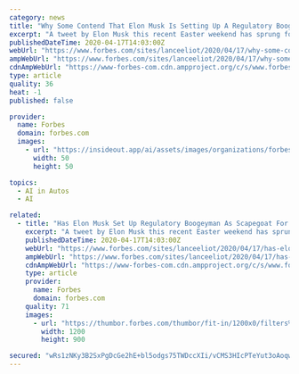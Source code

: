 ```yaml
---
category: news
title: "Why Some Contend That Elon Musk Is Setting Up A Regulatory Boogieman As Scapegoat For Continued Delay In Tesla’s Self-Driving Car Promise"
excerpt: "A tweet by Elon Musk this recent Easter weekend has sprung forth an erstwhile Easter egg hunt by the media and industry about the self-driving car status of Tesla. Let’s first consider the self-driving car ambitions of Tesla and then get to Musk’s latest tweet."
publishedDateTime: 2020-04-17T14:03:00Z
webUrl: "https://www.forbes.com/sites/lanceeliot/2020/04/17/why-some-contend-that-elon-musk-is-setting-up-a-regulatory-boogieman-as-scapegoat-for-continued-delay-in-teslas-self-driving-car-promise/"
ampWebUrl: "https://www.forbes.com/sites/lanceeliot/2020/04/17/why-some-contend-that-elon-musk-is-setting-up-a-regulatory-boogieman-as-scapegoat-for-continued-delay-in-teslas-self-driving-car-promise/amp/"
cdnAmpWebUrl: "https://www-forbes-com.cdn.ampproject.org/c/s/www.forbes.com/sites/lanceeliot/2020/04/17/why-some-contend-that-elon-musk-is-setting-up-a-regulatory-boogieman-as-scapegoat-for-continued-delay-in-teslas-self-driving-car-promise/amp/"
type: article
quality: 36
heat: -1
published: false

provider:
  name: Forbes
  domain: forbes.com
  images:
    - url: "https://insideout.app/ai/assets/images/organizations/forbes.com-50x50.jpg"
      width: 50
      height: 50

topics:
  - AI in Autos
  - AI

related:
  - title: "Has Elon Musk Set Up Regulatory Boogeyman As Scapegoat For Ongoing Delay In Promise Of Self-Driving Teslas?"
    excerpt: "A tweet by Elon Musk this recent Easter weekend has sprung forth an erstwhile Easter egg hunt by the media and industry about the self-driving car status of Tesla. Let’s first consider the self-driving car ambitions of Tesla and then get to Musk’s latest tweet."
    publishedDateTime: 2020-04-17T14:03:00Z
    webUrl: "https://www.forbes.com/sites/lanceeliot/2020/04/17/has-elon-musk-set-up-a-regulatory-boogeyman-as-scapegoat-for-delay-in-his-self-driving-tesla-promise/"
    ampWebUrl: "https://www.forbes.com/sites/lanceeliot/2020/04/17/has-elon-musk-set-up-a-regulatory-boogeyman-as-scapegoat-for-delay-in-his-self-driving-tesla-promise/amp/"
    cdnAmpWebUrl: "https://www-forbes-com.cdn.ampproject.org/c/s/www.forbes.com/sites/lanceeliot/2020/04/17/has-elon-musk-set-up-a-regulatory-boogeyman-as-scapegoat-for-delay-in-his-self-driving-tesla-promise/amp/"
    type: article
    provider:
      name: Forbes
      domain: forbes.com
    quality: 71
    images:
      - url: "https://thumbor.forbes.com/thumbor/fit-in/1200x0/filters%3Aformat%28jpg%29/https%3A%2F%2Fspecials-images.forbesimg.com%2Fimageserve%2F35029753%2F0x0.jpg%3FcropX1%3D219%26cropX2%3D3774%26cropY1%3D0%26cropY2%3D2666"
        width: 1200
        height: 900

secured: "wRs1zNKy3B2SxPgDcGe2hE+bl5odgs75TWDccXIi/vCMS3HIcPTeYut3oAoqw/LKWAhnfHHDNQqusMJI7UquPcVnWJa7uYnmC+RWcNEZt8ONQuda5tzD2YxkM/9IxyUX2Ywr72X3ETw4IDx17WxCumMMcTCh2t3QRDLMe2Ss6UjGimzRzFIe41BJQqaNYlIrx89IuTFsZGu2eUPilcCbn/gG3HDlTXKVa6Z6J+6lqYeFlYnMttzI1C+44j0Z9vsDIeTgr2QR24bW7ecQHt3o6ZWHNjwqOtcxH+nucdSj3shDwExK5LV3x8OpRP+ojzaFO8o5iYqHx03xu2ukJkI/6qZVEDAUT4kuYmMFGLY0gE5u4KDahxzv6Xz87AR2ChHhP72r0FP6CdnhvdsL/V4mjSRc2wzCA4U7ML89JfkGwm+AC9w+Nn8QQH4lOj6l3gLsRpzunOg2mBBe9SSfm85h+6QnYX+yiqFP9U038/U4nmQ=;2g8BzvM4YS0OYEElojosQw=="
---
```


